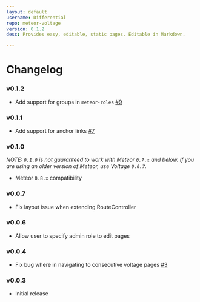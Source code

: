 ```yaml
---
layout: default
username: Differential
repo: meteor-voltage
version: 0.1.2
desc: Provides easy, editable, static pages. Editable in Markdown.

---
```

# Changelog

### v0.1.2

* Add support for groups in `meteor-roles` [#9](https://github.com/Differential/meteor-voltage/pull/9)

### v0.1.1

* Add support for anchor links [#7](https://github.com/Differential/meteor-voltage/pull/7)

### v0.1.0

_NOTE: `0.1.0` is not guaranteed to work with Meteor `0.7.x` and below. If you are using an older version of Meteor, use Voltage `0.0.7`._

* Meteor `0.8.x` compatibility

### v0.0.7

* Fix layout issue when extending RouteController

### v0.0.6

* Allow user to specify admin role to edit pages

### v0.0.4

* Fix bug where in navigating to consecutive voltage pages [#3](https://github.com/BeDifferential/meteor-voltage/issues/3)

### v0.0.3

* Initial release
